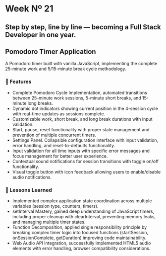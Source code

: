 # Week Nº 21

## Step by step, line by line — becoming a Full Stack Developer in one year.

## Pomodoro Timer Application

A Pomodoro timer built with vanilla JavaScript, implementing the complete 25-minute work and 5/15-minute break cycle methodology.

### 📌 Features

- Complete Pomodoro Cycle Implementation, automated transitions between 25-minute work sessions, 5-minute short breaks, and 15-minute long breaks.
- Dynamic dot indicators showing current position in the 4-session cycle with real-time updates as sessions complete.
- Customizable work, short break, and long break durations with input validation.
- Start, pause, reset functionality with proper state management and prevention of multiple concurrent timers.
- Settings Panel. Collapsible configuration interface with input validation, error handling, and reset-to-defaults functionality.
- Input validation for all time inputs with specific error messages and focus management for better user experience.
- Contextual sound notifications for session transitions with toggle on/off functionality.
- Visual toggle button with icon feedback allowing users to enable/disable audio notifications.

### 🧠 Lessons Learned

- Implemented complex application state coordination across multiple variables (session type, counters, timers).
- setInterval Mastery, gained deep understanding of JavaScript timers, including proper cleanup with clearInterval, preventing memory leaks, and managing multiple timer states.
- Function Decomposition, applied single responsibility principle by breaking complex timer logic into focused functions (startSession, onSessionComplete, getDuration) improving code maintainability.
- Web Audio API Integration, successfully implemented HTML5 audio elements with error handling, browser compatibility considerations.